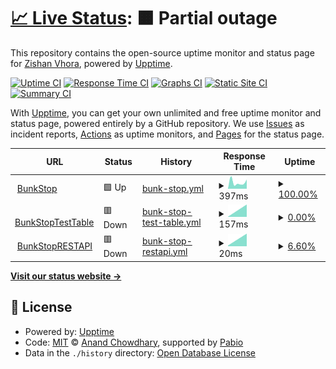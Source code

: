 # [📈 Live Status](https://VhoraZishan.github.io/BunkStopStatus): <!--live status--> **🟧 Partial outage**

This repository contains the open-source uptime monitor and status page for [Zishan Vhora](https://vhorazishan.github.io/portfolio/), powered by [Upptime](https://github.com/upptime/upptime).

[![Uptime CI](https://github.com/VhoraZishan/BunkStopStatus/workflows/Uptime%20CI/badge.svg)](https://github.com/VhoraZishan/BunkStopStatus/actions?query=workflow%3A%22Uptime+CI%22)
[![Response Time CI](https://github.com/VhoraZishan/BunkStopStatus/workflows/Response%20Time%20CI/badge.svg)](https://github.com/VhoraZishan/BunkStopStatus/actions?query=workflow%3A%22Response+Time+CI%22)
[![Graphs CI](https://github.com/VhoraZishan/BunkStopStatus/workflows/Graphs%20CI/badge.svg)](https://github.com/VhoraZishan/BunkStopStatus/actions?query=workflow%3A%22Graphs+CI%22)
[![Static Site CI](https://github.com/VhoraZishan/BunkStopStatus/workflows/Static%20Site%20CI/badge.svg)](https://github.com/VhoraZishan/BunkStopStatus/actions?query=workflow%3A%22Static+Site+CI%22)
[![Summary CI](https://github.com/VhoraZishan/BunkStopStatus/workflows/Summary%20CI/badge.svg)](https://github.com/VhoraZishan/BunkStopStatus/actions?query=workflow%3A%22Summary+CI%22)

With [Upptime](https://upptime.js.org), you can get your own unlimited and free uptime monitor and status page, powered entirely by a GitHub repository. We use [Issues](https://github.com/VhoraZishan/BunkStopStatus/issues) as incident reports, [Actions](https://github.com/VhoraZishan/BunkStopStatus/actions) as uptime monitors, and [Pages](https://VhoraZishan.github.io/BunkStopStatus) for the status page.

<!--start: status pages-->
<!-- This summary is generated by Upptime (https://github.com/upptime/upptime) -->
<!-- Do not edit this manually, your changes will be overwritten -->
<!-- prettier-ignore -->
| URL | Status | History | Response Time | Uptime |
| --- | ------ | ------- | ------------- | ------ |
| <img alt="" src="https://icons.duckduckgo.com/ip3/bunkstop.vercel.app.ico" height="13"> [BunkStop](https://bunkstop.vercel.app/) | 🟩 Up | [bunk-stop.yml](https://github.com/VhoraZishan/BunkStopStatus/commits/HEAD/history/bunk-stop.yml) | <details><summary><img alt="Response time graph" src="./graphs/bunk-stop/response-time-week.png" height="20"> 397ms</summary><br><a href="https://VhoraZishan.github.io/BunkStopStatus/history/bunk-stop"><img alt="Response time 397" src="https://img.shields.io/endpoint?url=https%3A%2F%2Fraw.githubusercontent.com%2FVhoraZishan%2FBunkStopStatus%2FHEAD%2Fapi%2Fbunk-stop%2Fresponse-time.json"></a><br><a href="https://VhoraZishan.github.io/BunkStopStatus/history/bunk-stop"><img alt="24-hour response time 397" src="https://img.shields.io/endpoint?url=https%3A%2F%2Fraw.githubusercontent.com%2FVhoraZishan%2FBunkStopStatus%2FHEAD%2Fapi%2Fbunk-stop%2Fresponse-time-day.json"></a><br><a href="https://VhoraZishan.github.io/BunkStopStatus/history/bunk-stop"><img alt="7-day response time 397" src="https://img.shields.io/endpoint?url=https%3A%2F%2Fraw.githubusercontent.com%2FVhoraZishan%2FBunkStopStatus%2FHEAD%2Fapi%2Fbunk-stop%2Fresponse-time-week.json"></a><br><a href="https://VhoraZishan.github.io/BunkStopStatus/history/bunk-stop"><img alt="30-day response time 397" src="https://img.shields.io/endpoint?url=https%3A%2F%2Fraw.githubusercontent.com%2FVhoraZishan%2FBunkStopStatus%2FHEAD%2Fapi%2Fbunk-stop%2Fresponse-time-month.json"></a><br><a href="https://VhoraZishan.github.io/BunkStopStatus/history/bunk-stop"><img alt="1-year response time 397" src="https://img.shields.io/endpoint?url=https%3A%2F%2Fraw.githubusercontent.com%2FVhoraZishan%2FBunkStopStatus%2FHEAD%2Fapi%2Fbunk-stop%2Fresponse-time-year.json"></a></details> | <details><summary><a href="https://VhoraZishan.github.io/BunkStopStatus/history/bunk-stop">100.00%</a></summary><a href="https://VhoraZishan.github.io/BunkStopStatus/history/bunk-stop"><img alt="All-time uptime 100.00%" src="https://img.shields.io/endpoint?url=https%3A%2F%2Fraw.githubusercontent.com%2FVhoraZishan%2FBunkStopStatus%2FHEAD%2Fapi%2Fbunk-stop%2Fuptime.json"></a><br><a href="https://VhoraZishan.github.io/BunkStopStatus/history/bunk-stop"><img alt="24-hour uptime 100.00%" src="https://img.shields.io/endpoint?url=https%3A%2F%2Fraw.githubusercontent.com%2FVhoraZishan%2FBunkStopStatus%2FHEAD%2Fapi%2Fbunk-stop%2Fuptime-day.json"></a><br><a href="https://VhoraZishan.github.io/BunkStopStatus/history/bunk-stop"><img alt="7-day uptime 100.00%" src="https://img.shields.io/endpoint?url=https%3A%2F%2Fraw.githubusercontent.com%2FVhoraZishan%2FBunkStopStatus%2FHEAD%2Fapi%2Fbunk-stop%2Fuptime-week.json"></a><br><a href="https://VhoraZishan.github.io/BunkStopStatus/history/bunk-stop"><img alt="30-day uptime 100.00%" src="https://img.shields.io/endpoint?url=https%3A%2F%2Fraw.githubusercontent.com%2FVhoraZishan%2FBunkStopStatus%2FHEAD%2Fapi%2Fbunk-stop%2Fuptime-month.json"></a><br><a href="https://VhoraZishan.github.io/BunkStopStatus/history/bunk-stop"><img alt="1-year uptime 100.00%" src="https://img.shields.io/endpoint?url=https%3A%2F%2Fraw.githubusercontent.com%2FVhoraZishan%2FBunkStopStatus%2FHEAD%2Fapi%2Fbunk-stop%2Fuptime-year.json"></a></details>
| <img alt="" src="https://icons.duckduckgo.com/ip3/xcxpsuauvlgrlniepkdm.supabase.co.ico" height="13"> [BunkStopTestTable](https://xcxpsuauvlgrlniepkdm.supabase.co/rest/v1/ping) | 🟥 Down | [bunk-stop-test-table.yml](https://github.com/VhoraZishan/BunkStopStatus/commits/HEAD/history/bunk-stop-test-table.yml) | <details><summary><img alt="Response time graph" src="./graphs/bunk-stop-test-table/response-time-week.png" height="20"> 157ms</summary><br><a href="https://VhoraZishan.github.io/BunkStopStatus/history/bunk-stop-test-table"><img alt="Response time 157" src="https://img.shields.io/endpoint?url=https%3A%2F%2Fraw.githubusercontent.com%2FVhoraZishan%2FBunkStopStatus%2FHEAD%2Fapi%2Fbunk-stop-test-table%2Fresponse-time.json"></a><br><a href="https://VhoraZishan.github.io/BunkStopStatus/history/bunk-stop-test-table"><img alt="24-hour response time 157" src="https://img.shields.io/endpoint?url=https%3A%2F%2Fraw.githubusercontent.com%2FVhoraZishan%2FBunkStopStatus%2FHEAD%2Fapi%2Fbunk-stop-test-table%2Fresponse-time-day.json"></a><br><a href="https://VhoraZishan.github.io/BunkStopStatus/history/bunk-stop-test-table"><img alt="7-day response time 157" src="https://img.shields.io/endpoint?url=https%3A%2F%2Fraw.githubusercontent.com%2FVhoraZishan%2FBunkStopStatus%2FHEAD%2Fapi%2Fbunk-stop-test-table%2Fresponse-time-week.json"></a><br><a href="https://VhoraZishan.github.io/BunkStopStatus/history/bunk-stop-test-table"><img alt="30-day response time 157" src="https://img.shields.io/endpoint?url=https%3A%2F%2Fraw.githubusercontent.com%2FVhoraZishan%2FBunkStopStatus%2FHEAD%2Fapi%2Fbunk-stop-test-table%2Fresponse-time-month.json"></a><br><a href="https://VhoraZishan.github.io/BunkStopStatus/history/bunk-stop-test-table"><img alt="1-year response time 157" src="https://img.shields.io/endpoint?url=https%3A%2F%2Fraw.githubusercontent.com%2FVhoraZishan%2FBunkStopStatus%2FHEAD%2Fapi%2Fbunk-stop-test-table%2Fresponse-time-year.json"></a></details> | <details><summary><a href="https://VhoraZishan.github.io/BunkStopStatus/history/bunk-stop-test-table">0.00%</a></summary><a href="https://VhoraZishan.github.io/BunkStopStatus/history/bunk-stop-test-table"><img alt="All-time uptime 0.00%" src="https://img.shields.io/endpoint?url=https%3A%2F%2Fraw.githubusercontent.com%2FVhoraZishan%2FBunkStopStatus%2FHEAD%2Fapi%2Fbunk-stop-test-table%2Fuptime.json"></a><br><a href="https://VhoraZishan.github.io/BunkStopStatus/history/bunk-stop-test-table"><img alt="24-hour uptime 0.00%" src="https://img.shields.io/endpoint?url=https%3A%2F%2Fraw.githubusercontent.com%2FVhoraZishan%2FBunkStopStatus%2FHEAD%2Fapi%2Fbunk-stop-test-table%2Fuptime-day.json"></a><br><a href="https://VhoraZishan.github.io/BunkStopStatus/history/bunk-stop-test-table"><img alt="7-day uptime 0.00%" src="https://img.shields.io/endpoint?url=https%3A%2F%2Fraw.githubusercontent.com%2FVhoraZishan%2FBunkStopStatus%2FHEAD%2Fapi%2Fbunk-stop-test-table%2Fuptime-week.json"></a><br><a href="https://VhoraZishan.github.io/BunkStopStatus/history/bunk-stop-test-table"><img alt="30-day uptime 0.00%" src="https://img.shields.io/endpoint?url=https%3A%2F%2Fraw.githubusercontent.com%2FVhoraZishan%2FBunkStopStatus%2FHEAD%2Fapi%2Fbunk-stop-test-table%2Fuptime-month.json"></a><br><a href="https://VhoraZishan.github.io/BunkStopStatus/history/bunk-stop-test-table"><img alt="1-year uptime 0.00%" src="https://img.shields.io/endpoint?url=https%3A%2F%2Fraw.githubusercontent.com%2FVhoraZishan%2FBunkStopStatus%2FHEAD%2Fapi%2Fbunk-stop-test-table%2Fuptime-year.json"></a></details>
| <img alt="" src="https://icons.duckduckgo.com/ip3/xcxpsuauvlgrlniepkdm.supabase.co.ico" height="13"> [BunkStopRESTAPI](https://xcxpsuauvlgrlniepkdm.supabase.co) | 🟥 Down | [bunk-stop-restapi.yml](https://github.com/VhoraZishan/BunkStopStatus/commits/HEAD/history/bunk-stop-restapi.yml) | <details><summary><img alt="Response time graph" src="./graphs/bunk-stop-restapi/response-time-week.png" height="20"> 20ms</summary><br><a href="https://VhoraZishan.github.io/BunkStopStatus/history/bunk-stop-restapi"><img alt="Response time 20" src="https://img.shields.io/endpoint?url=https%3A%2F%2Fraw.githubusercontent.com%2FVhoraZishan%2FBunkStopStatus%2FHEAD%2Fapi%2Fbunk-stop-restapi%2Fresponse-time.json"></a><br><a href="https://VhoraZishan.github.io/BunkStopStatus/history/bunk-stop-restapi"><img alt="24-hour response time 20" src="https://img.shields.io/endpoint?url=https%3A%2F%2Fraw.githubusercontent.com%2FVhoraZishan%2FBunkStopStatus%2FHEAD%2Fapi%2Fbunk-stop-restapi%2Fresponse-time-day.json"></a><br><a href="https://VhoraZishan.github.io/BunkStopStatus/history/bunk-stop-restapi"><img alt="7-day response time 20" src="https://img.shields.io/endpoint?url=https%3A%2F%2Fraw.githubusercontent.com%2FVhoraZishan%2FBunkStopStatus%2FHEAD%2Fapi%2Fbunk-stop-restapi%2Fresponse-time-week.json"></a><br><a href="https://VhoraZishan.github.io/BunkStopStatus/history/bunk-stop-restapi"><img alt="30-day response time 20" src="https://img.shields.io/endpoint?url=https%3A%2F%2Fraw.githubusercontent.com%2FVhoraZishan%2FBunkStopStatus%2FHEAD%2Fapi%2Fbunk-stop-restapi%2Fresponse-time-month.json"></a><br><a href="https://VhoraZishan.github.io/BunkStopStatus/history/bunk-stop-restapi"><img alt="1-year response time 20" src="https://img.shields.io/endpoint?url=https%3A%2F%2Fraw.githubusercontent.com%2FVhoraZishan%2FBunkStopStatus%2FHEAD%2Fapi%2Fbunk-stop-restapi%2Fresponse-time-year.json"></a></details> | <details><summary><a href="https://VhoraZishan.github.io/BunkStopStatus/history/bunk-stop-restapi">6.60%</a></summary><a href="https://VhoraZishan.github.io/BunkStopStatus/history/bunk-stop-restapi"><img alt="All-time uptime 6.60%" src="https://img.shields.io/endpoint?url=https%3A%2F%2Fraw.githubusercontent.com%2FVhoraZishan%2FBunkStopStatus%2FHEAD%2Fapi%2Fbunk-stop-restapi%2Fuptime.json"></a><br><a href="https://VhoraZishan.github.io/BunkStopStatus/history/bunk-stop-restapi"><img alt="24-hour uptime 6.60%" src="https://img.shields.io/endpoint?url=https%3A%2F%2Fraw.githubusercontent.com%2FVhoraZishan%2FBunkStopStatus%2FHEAD%2Fapi%2Fbunk-stop-restapi%2Fuptime-day.json"></a><br><a href="https://VhoraZishan.github.io/BunkStopStatus/history/bunk-stop-restapi"><img alt="7-day uptime 6.60%" src="https://img.shields.io/endpoint?url=https%3A%2F%2Fraw.githubusercontent.com%2FVhoraZishan%2FBunkStopStatus%2FHEAD%2Fapi%2Fbunk-stop-restapi%2Fuptime-week.json"></a><br><a href="https://VhoraZishan.github.io/BunkStopStatus/history/bunk-stop-restapi"><img alt="30-day uptime 6.60%" src="https://img.shields.io/endpoint?url=https%3A%2F%2Fraw.githubusercontent.com%2FVhoraZishan%2FBunkStopStatus%2FHEAD%2Fapi%2Fbunk-stop-restapi%2Fuptime-month.json"></a><br><a href="https://VhoraZishan.github.io/BunkStopStatus/history/bunk-stop-restapi"><img alt="1-year uptime 6.60%" src="https://img.shields.io/endpoint?url=https%3A%2F%2Fraw.githubusercontent.com%2FVhoraZishan%2FBunkStopStatus%2FHEAD%2Fapi%2Fbunk-stop-restapi%2Fuptime-year.json"></a></details>

<!--end: status pages-->

[**Visit our status website →**](https://VhoraZishan.github.io/BunkStopStatus)

## 📄 License

- Powered by: [Upptime](https://github.com/upptime/upptime)
- Code: [MIT](./LICENSE) © [Anand Chowdhary](https://anandchowdhary.com), supported by [Pabio](https://pabio.com)
- Data in the `./history` directory: [Open Database License](https://opendatacommons.org/licenses/odbl/1-0/)
